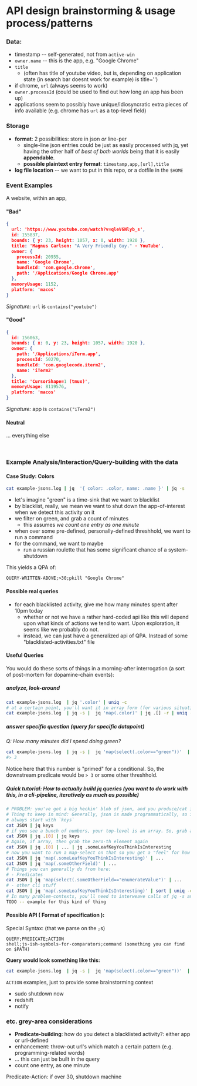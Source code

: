# API design brainstorming & usage process/patterns

### Data:

- timestamp -- self-generated, not from `active-win`
- `owner.name` -- this is the app, e.g. "Google Chrome"
- `title` 
  - (often has title of youtube video, but is, depending on application state (in search bar doesnt work for example) is title='')
- if chrome, `url` (always seems to work)
- `owner.processId` (could be used to find out how long an app has been up)
- applications seem to possibly have unique/idiosyncratic extra pieces of info available (e.g. chrome has `url` as a top-level field)

### Storage
- **format**: 2 possibilities: store in json _or_ line-per
  - single-line json entries could be just as easily processed with jq, yet having the other half of *best of both worlds* being that it is easily **appendable**.
  - **possible plaintext entry format**: `timestamp,app,[url],title` 
- **log file location** -- we want to put in this repo, or a dotfile in the `$HOME`

### Event Examples

A website, within an app, 

#### "Bad"
```json
{
  url: 'https://www.youtube.com/watch?v=qleVGNlyb_s',
  id: 155837,
  bounds: { y: 23, height: 1057, x: 0, width: 1920 },
  title: 'Magnus Carlsen: "A Very Friendly Guy." - YouTube',
  owner: {
    processId: 20955,
    name: 'Google Chrome',
    bundleId: 'com.google.Chrome',
    path: '/Applications/Google Chrome.app'
  },
  memoryUsage: 1152,
  platform: 'macos'
}
```
*Signature:* `url` is `contains("youtube")`

#### "Good"

```json
{
  id: 156063,
  bounds: { x: 0, y: 23, height: 1057, width: 1920 },
  owner: {
    path: '/Applications/iTerm.app',
    processId: 50270,
    bundleId: 'com.googlecode.iterm2',
    name: 'iTerm2'
  },
  title: 'CursorShape=1 (tmux)',
  memoryUsage: 8119576,
  platform: 'macos'
}
```

*Signature:* app is `contains("iTerm2")`

#### Neutral

... everything else

​	

### Example Analysis/Interaction/Query-building with the data

#### Case Study: Colors

```sh
cat example-jsons.log | jq  '{ color: .color, name: .name }' | jq -s
```

- let's imagine "green" is a time-sink that we want to blacklist
- by blacklist, really, we mean we want to shut down the app-of-interest when we detect this activity on it
- we filter on green, and grab a count of minutes
  - this assumes *we count one entry as one minute*
- when over some pre-defined, personally-defined threshhold, we want to run a command
- for the command, we want to maybe
  - run a russian roulette that has some significant chance of a system-shutdown

This yields a QPA of:

`QUERY-WRITTEN-ABOVE;>30;pkill "Google Chrome"`

#### Possible real queries 

- for each blacklisted activity, give me how many minutes spent after 10pm today
  - whether or not we have a rather hard-coded api like this will depend upon what kinds of actions we tend to want. Upon exploration, it seems like we probably do not.
  - instead, we can just have a generalized api of QPA. Instead of some "blacklisted-activities.txt" file


#### Useful Queries
You would do these sorts of things in a morning-after interrogation (a sort of post-mortem for dopamine-chain events):
##### analyze, look-around

```sh
cat example-jsons.log  | jq '.color' | uniq -c 
# at a certain point, you'll want it in array form (for various situationally-dependent reasons). The below is exactly equivalent to the above form, except it is extensible in different regards. Notice that jq -s & map are added/removed in concert.
cat example-jsons.log  | jq -s |  jq 'map(.color)' | jq .[] -r | uniq -c
```
##### answer specific question (query for specific datapoint)
_Q: How many minutes did I spend doing green?_

```sh
cat example-jsons.log  | jq -s |  jq 'map(select(.color=="green"))'  | jq length 
#> 3 
```

Notice here that this number is "primed" for a conditional. So, the downstream predicate would be `> 3` or some other threshhold. 

##### Quick tutorial: How to actually build jq queries (you want to do work with this, in a cli-pipeline, iteratively as much as possible)

```sh
# PROBLEM: you've got a big heckin' blob of json, and you produce/cat it and it just overfills the screen and you cant tell the structure of it. You want to get a lay of the land. 
# Thing to keep in mind: Generally, json is made programmatically, so it is typically _consistent_ at some lower/atomic level, no matter how big it is.
# always start with `keys`
cat JSON | jq keys
# if you see a bunch of numbers, your top-level is an array. So, grab an example of that array.
cat JSON | jq .[0] | jq keys
# Again, if array, then grab the zero-th element again
cat JSON | jq .[0] | ... | jq .someLeafKeyYouThinkIsInteresting
# now you want to run a map-select on that so you get a "feel" for how that field varies across the entire dataset
cat JSON | jq 'map(.someLeafKeyYouThinkIsInteresting)' | ...
cat JSON | jq 'map(.someOtherField)' | ...
# Things you can generally do from here:
# - Predicates
cat JSON | jq 'map(select(.someOtherField=="enumerateValue")' | ...
# - other cli stuff
cat JSON | jq 'map(.someLeafKeyYouThinkIsInteresting)' | sort | uniq -c # count
# In many problem-contexts, you'll need to interweave calls of jq -s and jq .[], which slurps/restructures vs. destructures json arrays. Basically, jq is fluent in this regards because it treats an array of objects in a single json blob, and many json blobs sent over the wire via line-wise stdout rather similarly -- it can deal fluently with both, and convert between the two.
TODO -- example for this kind of thing
```



#### Possible API ( Format of specification ):

Special Syntax: (that we parse on the `;`s)

```
QUERY;PREDICATE;ACTION
shell;js-ish-symbols-for-comparators;command (something you can find on $PATH)
```

**Query would look something like this:**

```sh
cat example-jsons.log  | jq -s |  jq 'map(select(.color=="green"))'  | jq length;
```



`ACTION` examples, just to provide some brainstorming context

- sudo shutdown now
- redshift 
- notify

### etc. grey-area considerations

- **Predicate-building**: how do you detect a blacklisted activity?: either app or url-defined
- enhancement: throw-out url's which match a certain pattern (e.g. programming-related words)
- ... this can just be built in the query
- count one entry, as one minute

Predicate-Action:
if over 30, shutdown machine